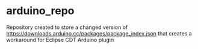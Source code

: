 # arduino_repo

Repository created to store a changed version of https://downloads.arduino.cc/packages/package_index.json that creates a workaround for Eclipse CDT Arduino plugin
